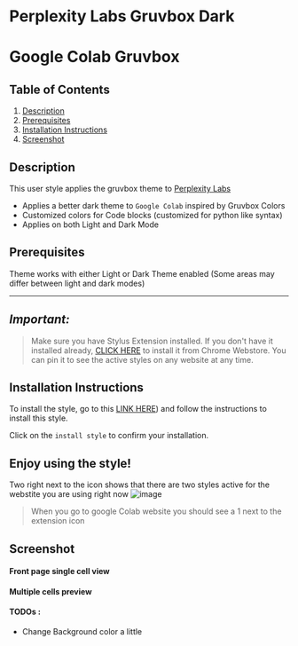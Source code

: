 # Perplexity Labs Gruvbox Dark




# Google Colab Gruvbox 


## Table of Contents
1. [Description](#description)
 2. [Prerequisites](#Pre)
3. [Installation Instructions](#installation-instructions)
4. [Screenshot](#screenshot)

## Description <a name="description"></a>

This user style applies the  gruvbox theme to  [Perplexity Labs](https://labs.perplexity.ai/) 

- Applies a better dark theme to `Google Colab` inspired by Gruvbox Colors
- Customized colors for Code blocks (customized for python like syntax)
- Applies on both Light and Dark Mode





## Prerequisites <a name="Pre"></a>
Theme works with either Light or Dark Theme enabled (Some areas may differ between light and dark modes)

----------------------------------------------------------------------
## _Important:_

>  Make sure you have Stylus Extension installed. If you don't have it installed already, [CLICK HERE](https://chrome.google.com/webstore/detail/stylus/clngdbkpkpeebahjckkjfobafhncgmne) to install it from Chrome Webstore. You can pin it to see the active styles on any website at any time.



## Installation Instructions <a name="installation-instructions"></a>



To install the style, go to this [LINK HERE](https://userstyles.world/style/12183/google-bard-gruvbox-dark-theme-enable-dark-mode)) and follow the instructions to install this style. 



Click on the `install style` to confirm your installation.

Enjoy using the style!
------------------------------

Two right next to the icon shows that there are two styles active for the webstite you are using right now
![image](https://github.com/bilalazh/Google-Chivo-Font-On-every-website-/assets/139261053/a0c78478-203e-48fe-a1e2-98ff0aa8fff0)

>When  you go to google Colab website you should see a 1 next to the extension icon 


## Screenshot <a name="screenshot"></a>

#### Front page single cell view 




#### Multiple cells preview










#### TODOs : 

- Change Background color a little 

